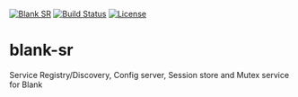 [![Blank SR](https://img.shields.io/badge/blank-sr-orange.svg)](https://github.com/getblank/blank-sr)
[![Build Status](https://travis-ci.org/getblank/blank-sr.svg?branch=master)](https://travis-ci.org/getblank/blank-sr)
[![License](https://img.shields.io/badge/license-GPL%20v3-blue.svg)](https://github.com/getblank/blank-sr/blob/master/LICENSE)

# blank-sr
Service Registry/Discovery, Config server, Session store and Mutex service for Blank
